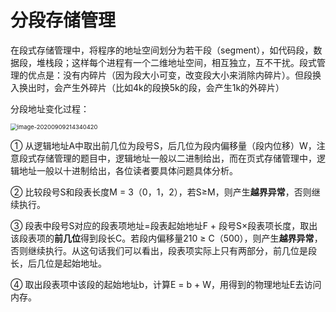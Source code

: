 # 分段存储管理



 在段式存储管理中，将程序的地址空间划分为若干段（segment），如代码段，数据段，堆栈段；这样每个进程有一个二维地址空间，相互独立，互不干扰。段式管理的优点是：没有内碎片（因为段大小可变，改变段大小来消除内碎片）。但段换入换出时，会产生外碎片（比如4k的段换5k的段，会产生1k的外碎片）



分段地址变化过程：

<img src="https://gitee.com/BlacksJack/picture-bed/raw/master/img/20200910183159.png" alt="image-20200909214340420" style="zoom: 67%;" />



① 从逻辑地址A中取出前几位为段号S，后几位为段内偏移量（段内位移）W，注意段式存储管理的题目中，逻辑地址一般以二进制给出，而在页式存储管理中，逻辑地址一般以十进制给出，各位读者要具体问题具体分析。

② 比较段号S和段表长度M = 3（0，1，2），若S≥M，则产生**越界异常**，否则继续执行。

③ 段表中段号S对应的段表项地址=段表起始地址F  + 段号S×段表项长度，取出该段表项的**前几位**得到段长C。若段内偏移量210 ≥ C（500），则产生**越界异常**，否则继续执行。从这句话我们可以看出，段表项实际上只有两部分，前几位是段长，后几位是起始地址。

④ 取出段表项中该段的起始地址b，计算E = b + W，用得到的物理地址E去访问内存。

